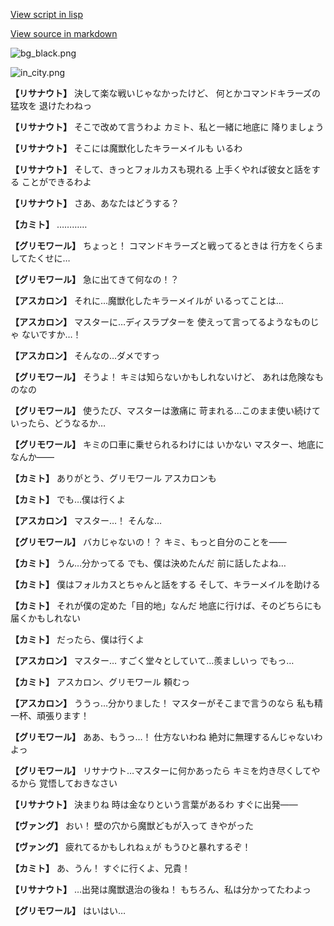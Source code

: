 [View script in lisp](../scripts/210111031.txt)

[View source in markdown](210111031.md)

![bg_black.png](../images/backgrounds/bg_black.png)

![in_city.png](../images/backgrounds/in_city.png)

**【リサナウト】**
決して楽な戦いじゃなかったけど、
何とかコマンドキラーズの猛攻を
退けたわねっ

**【リサナウト】**
そこで改めて言うわよ
カミト、私と一緒に地底に
降りましょう

**【リサナウト】**
そこには魔獣化したキラーメイルも
いるわ

**【リサナウト】**
そして、きっとフォルカスも現れる
上手くやれば彼女と話をする
ことができるわよ

**【リサナウト】**
さあ、あなたはどうする？

**【カミト】**
…………

**【グリモワール】**
ちょっと！
コマンドキラーズと戦ってるときは
行方をくらましてたくせに…

**【グリモワール】**
急に出てきて何なの！？

**【アスカロン】**
それに…魔獣化したキラーメイルが
いるってことは…

**【アスカロン】**
マスターに…ディスラプターを
使えって言ってるようなものじゃ
ないですか…！

**【アスカロン】**
そんなの…ダメですっ

**【グリモワール】**
そうよ！
キミは知らないかもしれないけど、
あれは危険なものなの

**【グリモワール】**
使うたび、マスターは激痛に
苛まれる…このまま使い続けて
いったら、どうなるか…

**【グリモワール】**
キミの口車に乗せられるわけには
いかない
マスター、地底になんか――

**【カミト】**
ありがとう、グリモワール
アスカロンも

**【カミト】**
でも…僕は行くよ

**【アスカロン】**
マスター…！
そんな…

**【グリモワール】**
バカじゃないの！？
キミ、もっと自分のことを――

**【カミト】**
うん…分かってる
でも、僕は決めたんだ
前に話したよね…

**【カミト】**
僕はフォルカスとちゃんと話をする
そして、キラーメイルを助ける

**【カミト】**
それが僕の定めた「目的地」なんだ
地底に行けば、そのどちらにも
届くかもしれない

**【カミト】**
だったら、僕は行くよ

**【アスカロン】**
マスター…
すごく堂々としていて…羨ましいっ
でもっ…

**【カミト】**
アスカロン、グリモワール
頼むっ

**【アスカロン】**
ううっ…分かりました！
マスターがそこまで言うのなら
私も精一杯、頑張ります！

**【グリモワール】**
ああ、もうっ…！
仕方ないわね
絶対に無理するんじゃないわよっ

**【グリモワール】**
リサナウト…マスターに何かあったら
キミを灼き尽くしてやるから
覚悟しておきなさい

**【リサナウト】**
決まりね
時は金なりという言葉があるわ
すぐに出発――

**【ヴァング】**
おい！
壁の穴から魔獣どもが入って
きやがった

**【ヴァング】**
疲れてるかもしれねぇが
もうひと暴れするぞ！

**【カミト】**
あ、うん！
すぐに行くよ、兄貴！

**【リサナウト】**
…出発は魔獣退治の後ね！
もちろん、私は分かってたわよっ

**【グリモワール】**
はいはい…